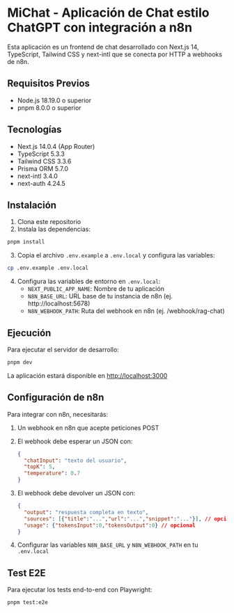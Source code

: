 # MiChat - Aplicación de Chat estilo ChatGPT con integración a n8n

Esta aplicación es un frontend de chat desarrollado con Next.js 14, TypeScript, Tailwind CSS y next-intl que se conecta por HTTP a webhooks de n8n.

## Requisitos Previos

- Node.js 18.19.0 o superior
- pnpm 8.0.0 o superior

## Tecnologías

- Next.js 14.0.4 (App Router)
- TypeScript 5.3.3
- Tailwind CSS 3.3.6
- Prisma ORM 5.7.0
- next-intl 3.4.0
- next-auth 4.24.5

## Instalación

1. Clona este repositorio
2. Instala las dependencias:

```bash
pnpm install
```

3. Copia el archivo `.env.example` a `.env.local` y configura las variables:

```bash
cp .env.example .env.local
```

4. Configura las variables de entorno en `.env.local`:
   - `NEXT_PUBLIC_APP_NAME`: Nombre de tu aplicación
   - `N8N_BASE_URL`: URL base de tu instancia de n8n (ej. http://localhost:5678)
   - `N8N_WEBHOOK_PATH`: Ruta del webhook en n8n (ej. /webhook/rag-chat)

## Ejecución

Para ejecutar el servidor de desarrollo:

```bash
pnpm dev
```

La aplicación estará disponible en [http://localhost:3000](http://localhost:3000)

## Configuración de n8n

Para integrar con n8n, necesitarás:

1. Un webhook en n8n que acepte peticiones POST
2. El webhook debe esperar un JSON con:
   ```json
   {
     "chatInput": "texto del usuario",
     "topK": 5,
     "temperature": 0.7
   }
   ```

3. El webhook debe devolver un JSON con:
   ```json
   {
     "output": "respuesta completa en texto",
     "sources": [{"title":"...","url":"...","snippet":"..."}], // opcional
     "usage": {"tokensInput":0,"tokensOutput":0} // opcional
   }
   ```

4. Configurar las variables `N8N_BASE_URL` y `N8N_WEBHOOK_PATH` en tu `.env.local`

## Test E2E

Para ejecutar los tests end-to-end con Playwright:

```bash
pnpm test:e2e
```
